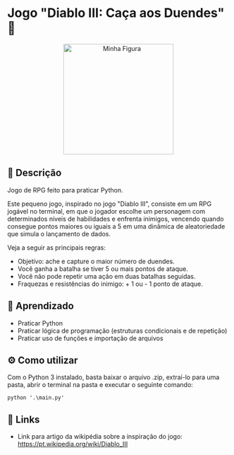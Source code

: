 # Jogo "Diablo III: Caça aos Duendes" 👹

<div align="center">
  <img style='height: 250px'  src="https://dontcritme.files.wordpress.com/2012/01/d3-banner.jpg" alt="Minha Figura">
</div>

## 📝 Descrição

Jogo de RPG feito para praticar Python.

Este pequeno jogo, inspirado no jogo "Diablo III", consiste em um RPG jogável no terminal, em que o jogador escolhe um personagem com determinados níveis de habilidades e enfrenta inimigos, vencendo quando consegue pontos maiores ou iguais a 5 em uma dinâmica de aleatoriedade que simula o lançamento de dados.

Veja a seguir as principais regras:

* Objetivo: ache e capture o maior número de duendes.
* Você ganha a batalha se tiver 5 ou mais pontos de ataque.
* Você não pode repetir uma ação em duas batalhas seguidas.
* Fraquezas e resistências do inimigo: + 1 ou - 1 ponto de ataque.


## 🧠 Aprendizado

* Praticar Python
* Praticar lógica de programação (estruturas condicionais e de repetição)
* Praticar uso de funções e importação de arquivos

## ⚙ Como utilizar

Com o Python 3 instalado, basta baixar o arquivo .zip, extraí-lo para uma pasta, abrir o terminal na pasta e executar o seguinte comando:
```
python '.\main.py'
```
## 🔗 Links

* Link para artigo da wikipédia sobre a inspiração do jogo: https://pt.wikipedia.org/wiki/Diablo_III
